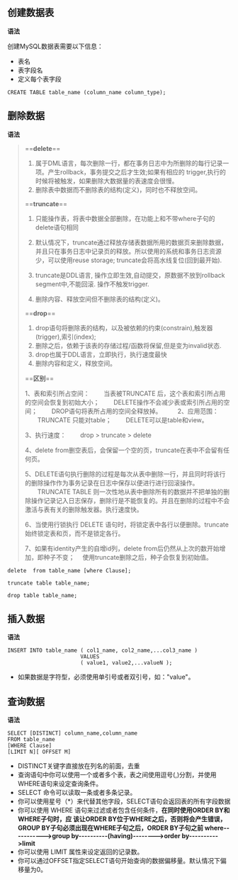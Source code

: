 ##  创建数据表

**语法**

创建MySQL数据表需要以下信息：

- 表名
- 表字段名
- 定义每个表字段

```
CREATE TABLE table_name (column_name column_type);
```



##  删除数据

**语法**

> ==**delete**==
>
> 1. 属于DML语言，每次删除一行，都在事务日志中为所删除的每行记录一项。产生rollback，事务提交之后才生效;如果有相应的 trigger,执行的时候将被触发，如果删除大数据量的表速度会很慢。
> 2. 删除表中数据而不删除表的结构(定义)，同时也不释放空间。
>
> ==**truncate**==
>
> 1. 只能操作表，将表中数据全部删除，在功能上和不带where子句的delete语句相同
>
> 2. 默认情况下，truncate通过释放存储表数据所用的数据页来删除数据，并且只在事务日志中记录页的释放。所以使用的系统和事务日志资源少，可以使用reuse storage; truncate会将高水线复位(回到最开始).
> 3. truncate是DDL语言, 操作立即生效,自动提交，原数据不放到rollback segment中,不能回滚. 操作不触发trigger.
> 4. 删除内容、释放空间但不删除表的结构(定义)。
>
> ==**drop**==
>
> 1. drop语句将删除表的结构，以及被依赖的约束(constrain),触发器(trigger),索引(index);
> 2. 删除之后，依赖于该表的存储过程/函数将保留,但是变为invalid状态.
> 3. drop也属于DDL语言，立即执行，执行速度最快
> 4. 删除内容和定义，释放空间。
>
> ==**区别**==
>
> 1、表和索引所占空间：
> 　　当表被TRUNCATE 后，这个表和索引所占用的空间会恢复到初始大小；
> 　　DELETE操作不会减少表或索引所占用的空间；
> 　　DROP语句将表所占用的空间全释放掉。
> 　　
> 2、应用范围：
> 　　TRUNCATE 只能对table；
> 　　DELETE可以是table和view。
>
> 3、执行速度：
> 　　drop > truncate > delete
>
> 4、delete from删空表后，会保留一个空的页，truncate在表中不会留有任何页。
>
> 5、DELETE语句执行删除的过程是每次从表中删除一行，并且同时将该行的删除操作作为事务记录在日志中保存以便进行进行回滚操作。
> 　　TRUNCATE TABLE 则一次性地从表中删除所有的数据并不把单独的删除操作记录记入日志保存，删除行是不能恢复的。并且在删除的过程中不会激活与表有关的删除触发器。执行速度快。
>
> 6、当使用行锁执行 DELETE 语句时，将锁定表中各行以便删除。truncate始终锁定表和页，而不是锁定各行。
>
> 7、如果有identity产生的自增id列，delete from后仍然从上次的数开始增加，即种子不变；
> 　使用truncate删除之后，种子会恢复到初始值。



```
delete  from table_name [where Clause];

truncate table table_name;

drop table table_name;
```



## 插入数据

**语法**

```
INSERT INTO table_name ( col1_name, col2_name,...col3_name )
                       VALUES
                       ( value1, value2,...valueN );
```

* 如果数据是字符型，必须使用单引号或者双引号，如："value"。

  

##  查询数据

**语法**

```
SELECT [DISTINCT] column_name,column_name
FROM table_name
[WHERE Clause]
[LIMIT N][ OFFSET M]
```

- DISTINCT关键字直接放在列名的前面，去重
- 查询语句中你可以使用一个或者多个表，表之间使用逗号(,)分割，并使用WHERE语句来设定查询条件。
- SELECT 命令可以读取一条或者多条记录。
- 你可以使用星号（*）来代替其他字段，SELECT语句会返回表的所有字段数据
- 你可以使用 WHERE 语句来过滤或者包含任何条件，**在同时使用ORDER BY和WHERE子句时，应
  该让ORDER BY位于WHERE之后，否则将会产生错误，GROUP BY子句必须出现在WHERE子句之后，ORDER BY子句之前            where----------->group by----------(having)-------->order by---------->limit**
- 你可以使用 LIMIT 属性来设定返回的记录数。
- 你可以通过OFFSET指定SELECT语句开始查询的数据偏移量。默认情况下偏移量为0。

